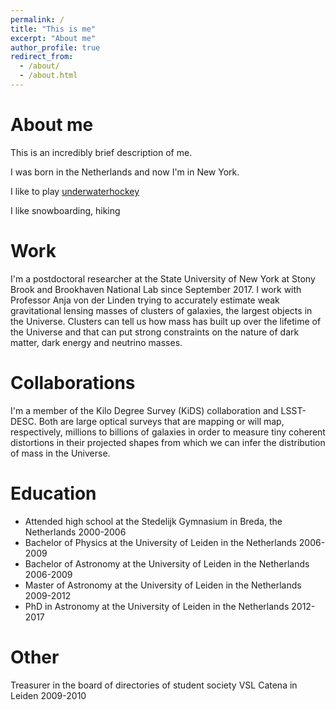 ```yaml
---
permalink: /
title: "This is me"
excerpt: "About me"
author_profile: true
redirect_from: 
  - /about/
  - /about.html
---
```



About me
======
This is an incredibly brief description of me.

I was born in the Netherlands and now I'm in New York.

I like to play [underwaterhockey](https://www.youtube.com/results?search_query=underwaterhockey)

I like snowboarding, hiking

Work
======
I'm a postdoctoral researcher at the State University of New York at Stony Brook and Brookhaven National Lab since September 2017.
I work with Professor Anja von der Linden trying to accurately estimate weak gravitational lensing masses of clusters of galaxies, the largest objects in the Universe. Clusters can tell us how mass has built up over the lifetime of the Universe and that can put strong constraints on the nature of dark matter, dark energy and neutrino masses.


Collaborations
======

I'm a member of the Kilo Degree Survey (KiDS) collaboration and LSST-DESC. Both are large optical surveys that are mapping or will map, respectively, millions to billions of galaxies in order to measure tiny coherent distortions in their projected shapes from which we can infer the distribution of mass in the Universe.




Education
======
* Attended high school at the Stedelijk Gymnasium in Breda, the Netherlands 2000-2006 
* Bachelor of Physics at the University of Leiden in the Netherlands 2006-2009 
* Bachelor of Astronomy at the University of Leiden in the Netherlands 2006-2009 
* Master of Astronomy at the University of Leiden in the Netherlands 2009-2012 
* PhD in Astronomy at the University of Leiden in the Netherlands 2012-2017 


Other
======

Treasurer in the board of directories of student society VSL Catena in Leiden 2009-2010
